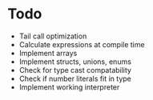 # Todo

* Tail call optimization
* Calculate expressions at compile time
* Implement arrays
* Implement structs, unions, enums
* Check for type cast compatability
* Check if number literals fit in type
* Implement working interpreter

